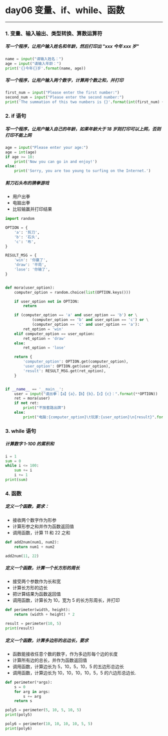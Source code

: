 # day06 变量、if、while、函数

---

### 1. 变量、输入输出、类型转换、算数运算符

##### 写一个程序，让用户输入姓名和年龄，然后打印出 "xxx 今年 xxx 岁"

```python
name = input("请输入姓名：")
age = input("请输入年龄：")
print('{}今年{}岁'.format(name, age))
```

##### 写一个程序，让用户输入两个数字，计算两个数之和，并打印

```python
first_num = input("Please enter the first number:")
second_num = input("Please enter the second number:")
print('The summation of this two numbers is {}'.format(int(first_num) + int(second_num)))
```

### 2. if 语句

##### 写一个程序，让用户输入自己的年龄，如果年龄大于 18 岁则打印可以上网，否则打印不能上网

```python
age = input("Please enter your age:")
age = int(age)
if age >= 18:
    print('Now you can go in and enjoy!')
else:
    print('Sorry, you are too young to surfing on the Internet.')
```

##### 剪刀石头布的猜拳游戏

* 用户出拳
* 电脑出拳
* 比较输赢并打印结果

```python
import random

OPTION = {
    'a': '剪刀',
    'b': '石头',
    'c': '布',
}

RESULT_MSG = {
    'win': '你赢了',
    'draw': '平局',
    'lose': '你输了',
}


def mora(user_option):
    computer_option = random.choice(list(OPTION.keys()))

    if user_option not in OPTION:
        return

    if (computer_option == 'a' and user_option == 'b') or \
            (computer_option == 'b' and user_option == 'c') or \
            (computer_option == 'c' and user_option == 'a'):
        ret_option = 'win'
    elif computer_option == user_option:
        ret_option = 'draw'
    else:
        ret_option = 'lose'

    return {
        'computer_option': OPTION.get(computer_option),
        'user_option': OPTION.get(user_option),
        'result': RESULT_MSG.get(ret_option),
    }


if __name__ == '__main__':
    user = input("请出拳：【a】{a}，【b】{b}，【c】{c}：".format(**OPTION))
    ret = mora(user)
    if not ret:
        print("不按套路出牌")
    else:
        print("电脑:{computer_option}\t玩家:{user_option}\n{result}".format(**ret))
```

### 3. while 语句

##### 计算数字 1-100 的累积和

```python
i = 1
sum = 0
while i <= 100:
    sum += i
    i += 1
print(sum)
```

### 4. 函数

##### 定义一个函数，要求：

* 接收两个数字作为形参
* 计算形参之和并作为函数返回值
* 调用函数，计算 11 和 22 之和

```python
def add2num(num1, num2):
    return num1 + num2

add2num(11, 22)
```

##### 定义一个函数，计算一个长方形的周长

* 接受两个参数作为长和宽
* 计算长方形的边长
* 把计算结果为函数返回值
* 调用函数，计算长为 10，宽为 5 的长方形周长，并打印

```python
def perimeter(width, height):
    return (width + height) * 2

result = perimeter(10, 5)
print(result)
```

##### 定义一个函数，计算多边形的总边长，要求

* 函数能接收任意个数的数字，作为多边形每个边的长度
* 计算所有边的总长，并作为函数返回值
* 调用函数，计算边长为 5，10，5，10，5 的五边形总边长
* 调用函数，计算边长为 10，10，10，10，5，5 的六边形总边长.

```python
def perimeter(*args):
    s = 0
    for arg in args:
        s += arg
    return s

poly5 = perimeter(5, 10, 5, 10, 5)
print(poly5)

poly6 = perimeter(10, 10, 10, 10, 5, 5)
print(poly6)
```

